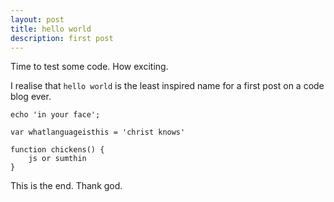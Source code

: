 ```yaml
---
layout: post
title: hello world
description: first post
---
```


Time to test some code. How exciting.

I realise that `hello world` is the least inspired name for a first post on a
code blog ever.

	echo 'in your face';
	
	var whatlanguageisthis = 'christ knows'
	
	function chickens() {
		js or sumthin
	}

This is the end. Thank god.